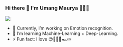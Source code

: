 ### Hi there 👋 I'm Umang Maurya 👨🏻‍💻
![](https://komarev.com/ghpvc/?username=umang1s&color=green)


- 🔭 Currently, I’m working on Emotion recognition.
- 🌱 I’m learning Machine-Learning + Deep-Learning.
- ⚡ Fun fact: I love 😍👨🏻‍💻🏎💤


<!--
**umang1s/umang1s** is a ✨ _special_ ✨ repository because its `README.md` (this file) appears on your GitHub profile.

Here are some ideas to get you started:


- 👯 I’m looking to collaborate on ...
- 🤔 I’m looking for help with ...
- 💬 Ask me about ...
- 📫 How to reach me: ...
- 😄 Pronouns: ...
-->
